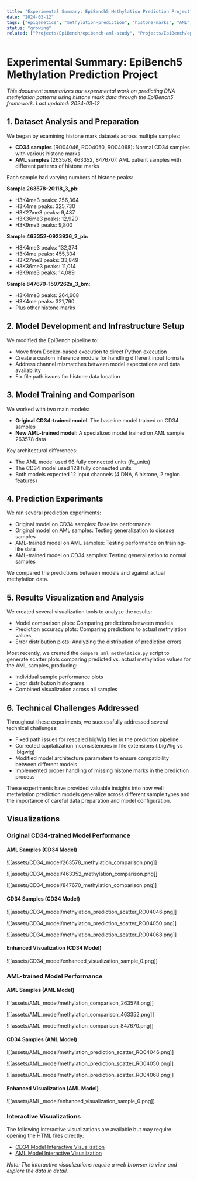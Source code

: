 ```yaml
---
title: "Experimental Summary: EpiBench5 Methylation Prediction Project"
date: "2024-03-12"
tags: ["epigenetics", "methylation-prediction", "histone-marks", "AML", "CD34", "machine-learning"]
status: "growing"
related: ["Projects/EpiBench/epibench-aml-study", "Projects/EpiBench/epibench-model-improvements"]
---
```


# Experimental Summary: EpiBench5 Methylation Prediction Project

*This document summarizes our experimental work on predicting DNA methylation patterns using histone mark data through the EpiBench5 framework. Last updated: 2024-03-12*

## 1. Dataset Analysis and Preparation

We began by examining histone mark datasets across multiple samples:

- **CD34 samples** (RO04046, RO04050, RO04068): Normal CD34 samples with various histone marks
- **AML samples** (263578, 463352, 847670): AML patient samples with different patterns of histone marks

Each sample had varying numbers of histone peaks:

**Sample 263578-20118_3_pb:**
- H3K4me3 peaks: 256,364
- H3K4me peaks: 325,730
- H3K27me3 peaks: 9,487
- H3K36me3 peaks: 12,920
- H3K9me3 peaks: 9,800

**Sample 463352-0923936_2_pb:**
- H3K4me3 peaks: 132,374
- H3K4me peaks: 455,304
- H3K27me3 peaks: 33,849
- H3K36me3 peaks: 11,014
- H3K9me3 peaks: 14,089

**Sample 847670-1597262a_3_bm:**
- H3K4me3 peaks: 264,608
- H3K4me peaks: 321,790
- Plus other histone marks

## 2. Model Development and Infrastructure Setup

We modified the EpiBench pipeline to:

- Move from Docker-based execution to direct Python execution
- Create a custom inference module for handling different input formats
- Address channel mismatches between model expectations and data availability
- Fix file path issues for histone data location

## 3. Model Training and Comparison

We worked with two main models:

- **Original CD34-trained model**: The baseline model trained on CD34 samples
- **New AML-trained model**: A specialized model trained on AML sample 263578 data

Key architectural differences:
- The AML model used 96 fully connected units (fc_units)
- The CD34 model used 128 fully connected units
- Both models expected 12 input channels (4 DNA, 6 histone, 2 region features)

## 4. Prediction Experiments

We ran several prediction experiments:

- Original model on CD34 samples: Baseline performance
- Original model on AML samples: Testing generalization to disease samples
- AML-trained model on AML samples: Testing performance on training-like data
- AML-trained model on CD34 samples: Testing generalization to normal samples

We compared the predictions between models and against actual methylation data.

## 5. Results Visualization and Analysis

We created several visualization tools to analyze the results:

- Model comparison plots: Comparing predictions between models
- Prediction accuracy plots: Comparing predictions to actual methylation values
- Error distribution plots: Analyzing the distribution of prediction errors

Most recently, we created the `compare_aml_methylation.py` script to generate scatter plots comparing predicted vs. actual methylation values for the AML samples, producing:
- Individual sample performance plots
- Error distribution histograms
- Combined visualization across all samples

## 6. Technical Challenges Addressed

Throughout these experiments, we successfully addressed several technical challenges:

- Fixed path issues for rescaled bigWig files in the prediction pipeline
- Corrected capitalization inconsistencies in file extensions (.bigWig vs .bigwig)
- Modified model architecture parameters to ensure compatibility between different models
- Implemented proper handling of missing histone marks in the prediction process

These experiments have provided valuable insights into how well methylation prediction models generalize across different sample types and the importance of careful data preparation and model configuration.

## Visualizations

### Original CD34-trained Model Performance

#### AML Samples (CD34 Model)
![[assets/CD34_model/263578_methylation_comparison.png]]

![[assets/CD34_model/463352_methylation_comparison.png]]

![[assets/CD34_model/847670_methylation_comparison.png]]

#### CD34 Samples (CD34 Model)
![[assets/CD34_model/methylation_prediction_scatter_RO04046.png]]

![[assets/CD34_model/methylation_prediction_scatter_RO04050.png]]

![[assets/CD34_model/methylation_prediction_scatter_RO04068.png]]

#### Enhanced Visualization (CD34 Model)
![[assets/CD34_model/enhanced_visualization_sample_0.png]]

### AML-trained Model Performance

#### AML Samples (AML Model)
![[assets/AML_model/methylation_comparison_263578.png]]

![[assets/AML_model/methylation_comparison_463352.png]]

![[assets/AML_model/methylation_comparison_847670.png]]

#### CD34 Samples (AML Model)
![[assets/AML_model/methylation_prediction_scatter_RO04046.png]]

![[assets/AML_model/methylation_prediction_scatter_RO04050.png]]

![[assets/AML_model/methylation_prediction_scatter_RO04068.png]]

#### Enhanced Visualization (AML Model)
![[assets/AML_model/enhanced_visualization_sample_0.png]]

### Interactive Visualizations

The following interactive visualizations are available but may require opening the HTML files directly:

- [CD34 Model Interactive Visualization](assets/CD34_model/cnn_pred_vs_actual_interactive.html)
- [AML Model Interactive Visualization](assets/AML_model/cnn_pred_vs_actual_interactive.html)

*Note: The interactive visualizations require a web browser to view and explore the data in detail.* 